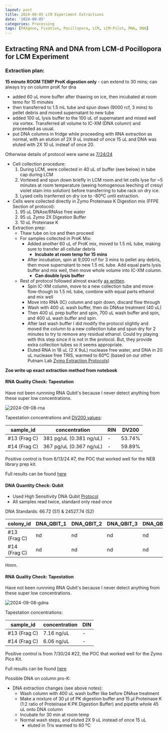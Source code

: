 ```yaml
---
layout: post
title: 2024-09-05 LCM Experiment Extractions
date: '2024-09-05'
categories: Processing
tags: [PAXgene, Fixative, Pocillopora, LCM, LCM-Pilot, RNA, DNA]
---
```


## Extracting RNA and DNA from LCM-d Pocillopora for LCM Experiment

### Extraction plan:

**15 minute ROOM TEMP ProK digestion only** - can extend to 30 mins; can always try on column proK for dna

- added 60 uL more buffer after thawing on ice, then incubated at room temo for 15 minutes
- then transferred to 1.5 mL tube and spun down (9000 rcf, 3 mins) to pellet debris and moved supernatant to new tube
- added 100 uL lysis buffer to the 100 uL of supernatant and mixed well via vortex. Transferred all volume to IC-XM (DNA column) and proceeded as usual.
- put DNA columns in fridge while proceeding with RNA extraction as normal, with an elution of 2X 9 uL instead of once 15 uL and DNA was eluted with 2X 10 uL insteaf of once 20.


Otherwise details of protocol were same as [7/24/24](https://zdellaert.github.io/ZD_Putnam_Lab_Notebook/LCM-20240718-RNA-DNA-Extractions-Zymo-Try-2/)


- Cell collection procedure:
  1. During LCM, were collected in 40 uL of buffer (see below) in tube cap during LCM
  2. Vortexed and spun down briefly in LCM room and let cells lyse for ~5 minutes at room temperature (seeing homogenous leeching of cresyl violet stain into solution) before transferring to tube rack on dry ice.
  3. Lysed cells tranferred on dry ice to -80ºC until extraction.
- Cells were collected directly in Zymo Proteinase K Digestion mix (FFPE Section of protocol):
     1. 95 uL DNAse/RNAse free water
     2. 95 uL Zymo 2X Digestion Buffer
     3. 10 uL Proteinase K
- Extraction prep:
  - Thaw tube on ice and then proceed
  - For samples collected in ProK Mix:
    - Added another 60 uL of ProK mix, moved to 1.5 mL tube, making sure to transfer all cellular debris
      - **Incubate at room temp for 15 mins**
    - After incubation, spin at 9,000 rcf for 3 mins to pellet any debris, then move supernatant to new 1.5 mL tube. Add equal parts lysis buffer and mix well, then move whole volume into IC-XM column.
      - **Can double lysis buffer**
  - Rest of protocol followed almost exactly [as written]((https://files.zymoresearch.com/protocols/_d7005t_d7005_quick-dna-rna_microprep_plus_kit.pdf)). 
    - Spin IC-XM column, move to a new collection tube and move flow-though to 1.5 mL tube, combine with equal parts ethanol and mix well
    - Move into RNA (IC) column and spin down, discard flow through
    - Wash with 400 uL wash buffer, then do DNAse treatment (40 uL)
    - Then 400 uL prep buffer and spin, 700 uL wash buffer and spin, and 400 uL wash buffer and spin.
    - After last wash buffer I did modify the protocol slightly and moved the column to a new collection tube and spun dry for 2 minutes to try to remove any residual ethanol. Could try playing with this step since it is not in the protocol. But, they provide extra collection tubes so it seems appropriate.
    - Eluted RNA in 18 uL (2 X 9uL) nuclease free water, and DNA in 20 uL nuclease free TRIS, warmed to 60ºC (based on our other Putnam Lab [Zymo Extraction Protocols](https://zdellaert.github.io/ZD_Putnam_Lab_Notebook/Protocols_Zymo_Quick_DNA_RNA_Miniprep_Plus/))
      

**Zoe write up exact extraction method from notebook**


#### RNA Quality Check: Tapestation

Have not been runnning RNA Qubit's because I never detect anything from these super low concentrations.

![2024-09-08-rna](https://github.com/zdellaert/ZD_Putnam_Lab_Notebook/blob/master/images/tapestation/2024-09-08-rna.png?raw=true)

Tapestation concentrations and [DV200 values](https://www.agilent.com/en/promotions/tapestation-dv200-determination):

| sample_id      | concentration | RIN | DV200 | 
|----------------|------------|------------|-------|
| #13 (Frag C)   |  381 pg/uL (0.381 ng/uL)  | - | 53.74% |
| #14 (Frag C)   |  367 pg/uL (0.367 ng/uL)  | - | 59.89% |

Positive control is from 6/13/24 #7, the POC that worked well for the NEB library prep kit.

Full results can be found [here](https://github.com/zdellaert/ZD_Putnam_Lab_Notebook/blob/master/images/tapestation/2024-09-08-hsRNA.pdf)

#### DNA Quantity Check: Qubit

- Used High Sensitivity DNA Qubit [Protocol](https://zdellaert.github.io/ZD_Putnam_Lab_Notebook/Qubit-Protocol/)
- All samples read twice, standard only read once

DNA Standards: 66.72 (S1) & 24527.74 (S2)

| colony_id                      | DNA_QBIT_1 | DNA_QBIT_2 |   DNA_QBIT_3      | DNA_QBIT_AVG |
|--------------------------------|------------|------------|-------------------|--------------|
| #13 (Frag C)   |  nd   |  nd   |  nd   |     nd      |
| #14 (Frag C) |   nd   |  nd    |    nd       |    nd    |


Hmm.


#### RNA Quality Check: Tapestation

Have not been runnning RNA Qubit's because I never detect anything from these super low concentrations.

![2024-09-08-gdna](https://github.com/zdellaert/ZD_Putnam_Lab_Notebook/blob/master/images/tapestation/2024-09-08-gdna.png?raw=true)

Tapestation concentrations:

| sample_id      | concentration | DIN | 
|----------------|------------|------------|
| #13 (Frag C)   |  7.16 ng/uL  | - | 
| #14 (Frag C)   |  6.06 ng/uL  | - | 

Positive control is from 7/30/24 #22, the POC that worked well for the Zymo Pico Kit.

Full results can be found [here](https://github.com/zdellaert/ZD_Putnam_Lab_Notebook/blob/master/images/tapestation/2024-09-08-gdna.pdf)

Possible DNA on column pro-K:
- DNA extraction changes (see above notes):
  - Wash column with 400 uL wash buffer like before DNAse treatment
  - Make a mixture of 30 µl of PK digestion buffer and 15 µl Proteinase K (1:2 ratio of Proteinase K:PK Digestion Buffer) and pipette whole 45 uL onto DNA column
  - Incubate for 30 min at room temp
  - Normal wash steps, and eluted 2X 9 uL instead of once 15 uL
    - eluted in Tris warmed to 60 ºC
